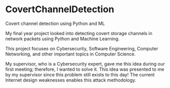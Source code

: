 # CovertChannelDetection
Covert channel detection using Python and ML





My final year project looked into detecting covert storage channels in network packets using Python and Machine Learning. 

This project focuses on Cybersecurity, Software Engineering, Computer Networking, and other important topics in Computer Science. 

My supervisor, who is a Cybersecurity expert, gave me this idea during our first meeting; therefore, I wanted to solve it.
This idea was presented to me by my supervisor since this problem still exists to this day! The current Internet design weaknesses enables this attack methodology. 

